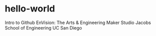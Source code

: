 # hello-world
Intro to Github
EnVision: The Arts & Engineering Maker Studio
Jacobs School of Engineering
UC San Diego
